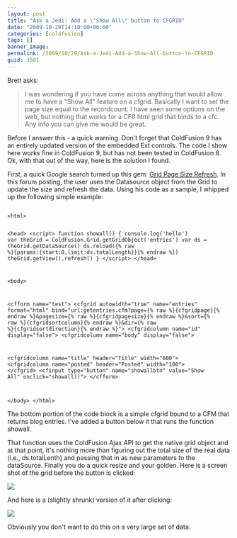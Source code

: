 ```yaml
---
layout: post
title: "Ask a Jedi: Add a \"Show All\" button to CFGRID"
date: "2009-10-29T14:10:00+06:00"
categories: [coldfusion]
tags: []
banner_image: 
permalink: /2009/10/29/Ask-a-Jedi-Add-a-Show-All-button-to-CFGRID
guid: 3581
---
```


Brett asks:

<blockquote>
I was wondering if you have come across anything that would allow me to
have a "Show All" feature on a cfgrid. Basically I want to set the page size
equal to the recordcount. I have seen some options on the web, but nothing
that works for a CF8 html grid that binds to a cfc. Any info you can give me
would be great.
</blockquote>

Before I answer this - a quick warning. Don't forget that ColdFusion 9 has an entirely updated version of the embedded Ext controls. The code I show here works fine in ColdFusion 9, but has not been tested in ColdFusion 8. Ok, with that out of the way, here is the solution I found.
<!--more-->
First, a quick Google search turned up this gem: <a href="http://www.extjs.com/forum/archive/index.php/t-5524.html">Grid Page Size Refresh</a>. In this forum posting, the user uses the Datasource object from the Grid to update the size and refresh the data. Using his code as a sample, I whipped up the following simple example:

<code>
&lt;html&gt;

&lt;head&gt;
&lt;script&gt;
function showall() {
	console.log('hello')
	var theGrid = ColdFusion.Grid.getGridObject('entries')
	var ds = theGrid.getDataSource()
	ds.reload({% raw %}{params:{start:0,limit:ds.totalLength}}{% endraw %})
	theGrid.getView().refresh()
}
&lt;/script&gt;
&lt;/head&gt;

&lt;body&gt;

&lt;cfform name="test"&gt;
&lt;cfgrid autowidth="true" name="entries" format="html" bind="url:getentries.cfm?page={% raw %}{cfgridpage}{% endraw %}&pagesize={% raw %}{cfgridpagesize}{% endraw %}&sort={% raw %}{cfgridsortcolumn}{% endraw %}&dir={% raw %}{cfgridsortdirection}{% endraw %}"&gt;
   &lt;cfgridcolumn name="id" display="false"&gt;
   &lt;cfgridcolumn name="body" display="false"&gt;

   &lt;cfgridcolumn name="title" header="Title" width="600"&gt;
   &lt;cfgridcolumn name="posted" header="Posted" width="100"&gt;
&lt;/cfgrid&gt;
&lt;cfinput type="button" name="showallbtn" value="Show All" onclick="showall()"&gt;
&lt;/cfform&gt;

&lt;/body&gt;
&lt;/html&gt;
</code>

The bottom portion of the code block is a simple cfgrid bound to a CFM that returns blog entries. I've added a button below it that runs the function showall.

That function uses the ColdFusion Ajax API to get the native grid object and at that point, it's nothing more than figuring out the total size of the real data (i.e., ds.totalLenth) and passing that in as new parameters to the dataSource. Finally you do a quick resize and your golden. Here is a screen shot of the grid before the button is clicked:

<img src="https://static.raymondcamden.com/images/Screen shot 2009-10-29 at 12.05.22 PM.png" />

And here is a (slightly shrunk) version of it after clicking:

<img src="https://static.raymondcamden.com/images/cfjedi/Screen shot 2009-10-29 at 12.05.56 PM.png" />

Obviously you don't want to do this on a very large set of data.